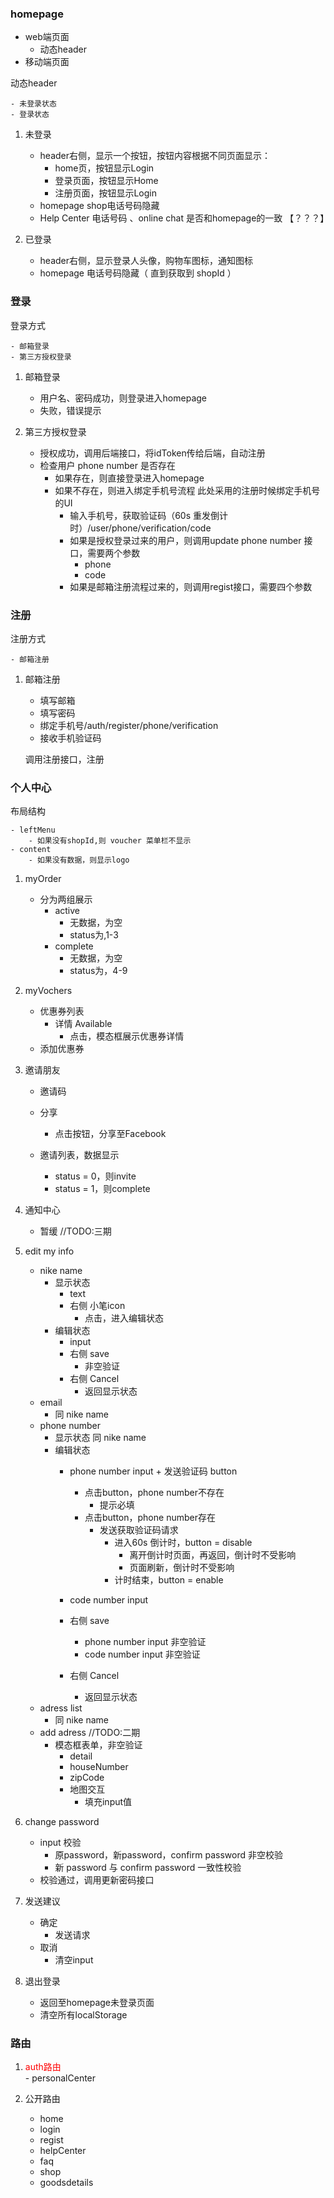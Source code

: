 <!--
 * @Author: your name
 * @Date: 2021-04-09 09:15:13
 * @LastEditTime: 2021-04-12 10:06:50
 * @LastEditors: Please set LastEditors
 * @Description: In User Settings Edit
 * @FilePath: /fudi/docs/first.md
-->
### homepage 
- web端页面
    - 动态header
- 移动端页面


动态header

    - 未登录状态
    - 登录状态

1. 未登录
    - header右侧，显示一个按钮，按钮内容根据不同页面显示：
        - home页，按钮显示Login
        - 登录页面，按钮显示Home
        - 注册页面，按钮显示Login
    - homepage shop电话号码隐藏
    - Help Center 电话号码 、online chat  是否和homepage的一致 【？？？】


2. 已登录
    - header右侧，显示登录人头像，购物车图标，通知图标
    - homepage 电话号码隐藏（ 直到获取到 shopId  ）



### 登录

登录方式

    - 邮箱登录
    - 第三方授权登录


1. 邮箱登录
    - 用户名、密码成功，则登录进入homepage
    - 失败，错误提示

2. 第三方授权登录
    - 授权成功，调用后端接口，将idToken传给后端，自动注册
    - 检查用户 phone number 是否存在
        - 如果存在，则直接登录进入homepage
        - 如果不存在，则进入绑定手机号流程
            此处采用的注册时候绑定手机号的UI
            - 输入手机号，获取验证码（60s 重发倒计时）/user/phone/verification/code
            - 如果是授权登录过来的用户，则调用update phone number 接口，需要两个参数
                - phone
                - code
            - 如果是邮箱注册流程过来的，则调用regist接口，需要四个参数


### 注册

注册方式

    - 邮箱注册

1. 邮箱注册
    - 填写邮箱
    - 填写密码
    - 绑定手机号/auth/register/phone/verification
    - 接收手机验证码 

    调用注册接口，注册


### 个人中心

布局结构

    - leftMenu
        - 如果没有shopId,则 voucher 菜单栏不显示
    - content
        - 如果没有数据，则显示logo

1. myOrder
    - 分为两组展示
        - active
            - 无数据，为空
            - status为,1-3
        - complete
            - 无数据，为空
            - status为，4-9
            
2.  myVochers

    - 优惠券列表
        - 详情 Available
            - 点击，模态框展示优惠券详情
    - 添加优惠券

3. 邀请朋友
    - 邀请码
    - 分享
        - 点击按钮，分享至Facebook 

    - 邀请列表，数据显示
        - status = 0，则invite
        - status = 1，则complete

4. 通知中心
    - 暂缓 //TODO:三期

5. edit my info

    - nike name
        - 显示状态 
            - text
            - 右侧 小笔icon
                - 点击，进入编辑状态
        - 编辑状态 
            - input
            - 右侧 save
                - 非空验证
            - 右侧 Cancel
                - 返回显示状态
    - email
        - 同 nike name
    - phone number
        - 显示状态 
           同 nike name
        - 编辑状态 
            - phone number input  + 发送验证码 button

                - 点击button，phone number不存在
                    - 提示必填 
                - 点击button，phone number存在
                    - 发送获取验证码请求
                        - 进入60s 倒计时，button = disable 
                            - 离开倒计时页面，再返回，倒计时不受影响
                            - 页面刷新，倒计时不受影响
                        - 计时结束，button = enable
                
            - code number input
            - 右侧 save
                - phone number input 非空验证
                - code number input 非空验证
            - 右侧 Cancel
                - 返回显示状态
     - adress list 
        - 同 nike name
     - add adress //TODO:二期
        - 模态框表单，非空验证
            - detail
            - houseNumber
            - zipCode
            - 地图交互 
                - 填充input值

6. change password

    - input 校验
        - 原password，新password，confirm password 非空校验
        - 新 password 与 confirm password 一致性校验
    - 校验通过，调用更新密码接口
    

7. 发送建议
    - 确定
        - 发送请求
    - 取消
        - 清空input
    
8. 退出登录
    - 返回至homepage未登录页面
    - 清空所有localStorage


### 路由
1. <div style="color:red">auth路由</div>
    - personalCenter
    
2. 公开路由

    - home
    - login
    - regist
    - helpCenter
    - faq
    - shop
    - goodsdetails